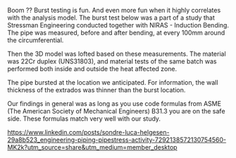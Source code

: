 

Boom ??
Burst testing is fun. And even more fun when it highly correlates with the analysis model. The burst test below was a part of a study that Stressman Engineering conducted together with NIRAS - Induction Bending. The pipe was measured, before and after bending, at every 100mm around the circumferential. 

Then the 3D model was lofted based on these measurements. The material was 22Cr duplex (UNS31803), and material tests of the same batch was performed both inside and outside the heat affected zone. 

The pipe bursted at the location we anticipated. For information, the wall thickness of the extrados was thinner than the burst location. 

Our findings in general was as long as you use code formulas from ASME (The American Society of Mechanical Engineers) B31.3 you are on the safe side. These formulas match very well with our study. 

https://www.linkedin.com/posts/sondre-luca-helgesen-29a8b523_engineering-piping-pipestress-activity-7292138572130754560-MK2k?utm_source=share&utm_medium=member_desktop
